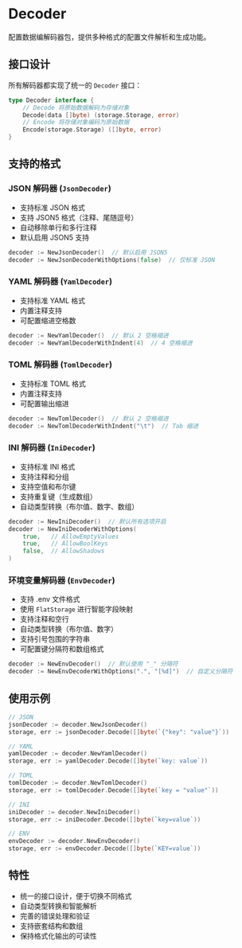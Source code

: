 # Decoder

配置数据编解码器包，提供多种格式的配置文件解析和生成功能。

## 接口设计

所有解码器都实现了统一的 `Decoder` 接口：

```go
type Decoder interface {
    // Decode 将原始数据解码为存储对象
    Decode(data []byte) (storage.Storage, error)
    // Encode 将存储对象编码为原始数据
    Encode(storage.Storage) ([]byte, error)
}
```

## 支持的格式

### JSON 解码器 (`JsonDecoder`)
- 支持标准 JSON 格式
- 支持 JSON5 格式（注释、尾随逗号）
- 自动移除单行和多行注释
- 默认启用 JSON5 支持

```go
decoder := NewJsonDecoder()  // 默认启用 JSON5
decoder := NewJsonDecoderWithOptions(false)  // 仅标准 JSON
```

### YAML 解码器 (`YamlDecoder`)
- 支持标准 YAML 格式
- 内置注释支持
- 可配置缩进空格数

```go
decoder := NewYamlDecoder()  // 默认 2 空格缩进
decoder := NewYamlDecoderWithIndent(4)  // 4 空格缩进
```

### TOML 解码器 (`TomlDecoder`)
- 支持标准 TOML 格式
- 内置注释支持
- 可配置输出缩进

```go
decoder := NewTomlDecoder()  // 默认 2 空格缩进
decoder := NewTomlDecoderWithIndent("\t")  // Tab 缩进
```

### INI 解码器 (`IniDecoder`)
- 支持标准 INI 格式
- 支持注释和分组
- 支持空值和布尔键
- 支持重复键（生成数组）
- 自动类型转换（布尔值、数字、数组）

```go
decoder := NewIniDecoder()  // 默认所有选项开启
decoder := NewIniDecoderWithOptions(
    true,   // AllowEmptyValues
    true,   // AllowBoolKeys
    false,  // AllowShadows
)
```

### 环境变量解码器 (`EnvDecoder`)
- 支持 .env 文件格式
- 使用 `FlatStorage` 进行智能字段映射
- 支持注释和空行
- 自动类型转换（布尔值、数字）
- 支持引号包围的字符串
- 可配置键分隔符和数组格式

```go
decoder := NewEnvDecoder()  // 默认使用 "_" 分隔符
decoder := NewEnvDecoderWithOptions(".", "[%d]")  // 自定义分隔符
```

## 使用示例

```go
// JSON
jsonDecoder := decoder.NewJsonDecoder()
storage, err := jsonDecoder.Decode([]byte(`{"key": "value"}`))

// YAML
yamlDecoder := decoder.NewYamlDecoder()
storage, err := yamlDecoder.Decode([]byte(`key: value`))

// TOML
tomlDecoder := decoder.NewTomlDecoder()
storage, err := tomlDecoder.Decode([]byte(`key = "value"`))

// INI
iniDecoder := decoder.NewIniDecoder()
storage, err := iniDecoder.Decode([]byte(`key=value`))

// ENV
envDecoder := decoder.NewEnvDecoder()
storage, err := envDecoder.Decode([]byte(`KEY=value`))
```

## 特性

- 统一的接口设计，便于切换不同格式
- 自动类型转换和智能解析
- 完善的错误处理和验证
- 支持嵌套结构和数组
- 保持格式化输出的可读性